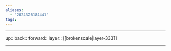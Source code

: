 ```yaml
---
aliases:
  - "2024326184441"
tags:
---
```




***

up:: 
back:: 
forward:: 
layer:: [[brokenscale|layer-333]]

***

